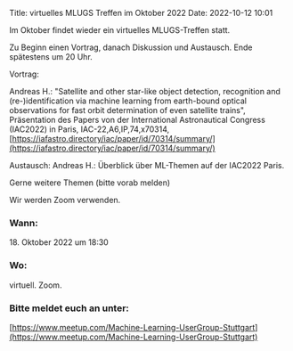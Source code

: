 Title: virtuelles MLUGS Treffen im Oktober 2022
Date: 2022-10-12 10:01

Im Oktober findet wieder ein virtuelles MLUGS-Treffen statt.

Zu Beginn einen Vortrag, danach Diskussion und Austausch.
Ende spätestens um 20 Uhr.

Vortrag:

Andreas H.: "Satellite and other star-like object detection, recognition and (re-)identification via machine learning from earth-bound optical observations for fast orbit determination of even satellite trains", Präsentation des Papers von der International Astronautical Congress (IAC2022) in Paris, IAC-22,A6,IP,74,x70314, [https://iafastro.directory/iac/paper/id/70314/summary/](https://iafastro.directory/iac/paper/id/70314/summary/)

Austausch:
Andreas H.: Überblick über ML-Themen auf der IAC2022 Paris.

Gerne weitere Themen (bitte vorab melden)

Wir werden Zoom verwenden.

### Wann:

<p>18. Oktober 2022 um 18:30</p>  

### Wo:

virtuell. Zoom.

### Bitte meldet euch an unter:
[https://www.meetup.com/Machine-Learning-UserGroup-Stuttgart](https://www.meetup.com/Machine-Learning-UserGroup-Stuttgart)
